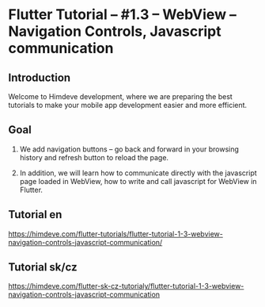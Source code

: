 # Flutter Tutorial – #1.3 – WebView – Navigation Controls, Javascript communication

## Introduction
Welcome to Himdeve development, where we are preparing the best tutorials to make your mobile app development easier and more efficient.

## Goal
1. We add navigation buttons – go back and forward in your browsing history and refresh button to reload the page.

2. In addition, we will learn how to communicate directly with the javascript page loaded in WebView, how to write and call javascript for WebView in Flutter.

## Tutorial en
https://himdeve.com/flutter-tutorials/flutter-tutorial-1-3-webview-navigation-controls-javascript-communication/

## Tutorial sk/cz
https://himdeve.com/flutter-sk-cz-tutorialy/flutter-tutorial-1-3-webview-navigation-controls-javascript-communication
